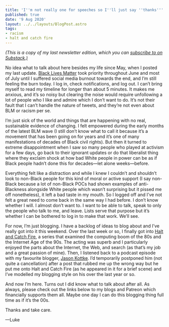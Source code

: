 ```yaml
---
title: 'I''m not really one for speeches so I''ll just say ''thanks'''
published: true
date: '9 Aug 2020'
layout: ../../layouts/BlogPost.astro
tags:
- racism
- halt and catch fire
---
```


<p><em>(This is a copy of my last newsletter edition, which you can <a href="https://lukealexdavis.substack.com/">subscribe to on Substack.)</a></em></p>
<p>No idea what to talk about here besides my life since May, when I posted my last update. <a href="https://blacklivesmatter.com/">Black Lives Matter</a> took priority throughout June and most of July until I suffered social media burnout towards the end, and I’m still feeling the burn today. I log in, check notifications, and log out. I can’t bring myself to read my timeline for longer than about 5 minutes. It makes me anxious, and it’s so noisy but clearing the noise would require unfollowing a lot of people who I like and admire which I don’t want to do. It’s not their fault that I can’t handle the nature of tweets, and they’re not even about BLM or racism per se.</p><p>I’m just sick of the world and things that are happening with no real, sustainable evidence of changing. I felt empowered during the early months of the latest BLM wave (I still don’t know what to call it because it’s a movement that has been going on for years and it’s one of many manifestations of decades of Black civil rights). But then it turned to extreme disappointment when I saw so many people who played at activism for a few days, go back to their ignorant updates or do that liberalist thing where they exclaim shock at how bad White people in power can be as if Black people hadn’t done this for decades—let alone weeks—before.</p><p>Everything felt like a distraction and while I knew I couldn’t and shouldn’t look to non-Black people for this kind of moral or active support (I say non-Black because a lot of non-Black POCs had shown examples of anti-Blackness alongside White people which wasn’t surprising but it pissed me off nonetheless), it left a bad taste in my mouth. So I logged off and I’ve not felt a great need to come back in the same way I had before. I don’t know whether I will. I almost don’t want to. I want to be able to talk, speak to only the people who talk to me, and leave. Lists serve that purpose but it’s whether I can be bothered to log in to make that work. We’ll see.</p><p>For now, I’m just blogging. I have a backlog of ideas to blog about and I’ve really got into it this weekend. Over the last week or so, I finally got into <a href="https://en.wikipedia.org/wiki/Halt_and_Catch_Fire_(TV_series)">Halt and Catch Fire</a>, a series that examined the computing boom of the 80s and the Internet Age of the 90s. The acting was superb and I particularly enjoyed the parts about the Internet, the Web, and search (as that’s my job and a great passion of mine). Then, I listened back to a podcast episode with my favourite blogger, <a href="https://kottke.org">Jason Kottke</a>. I’d temporarily postponed him (not quite a cancellation) after a post that rubbed me up the wrong way but he put me onto Halt and Catch Fire (as he appeared in it for a brief scene) and I’ve modelled my blogging style on his over the last year or so.</p><p>And now I’m here. Turns out I did know what to talk about after all. As always, please check out the links below to my blogs and Patreon which financially supports them all. Maybe one day I can do this blogging thing full time as if it’s the 00s.</p><p>Thanks and take care.</p><p>—Luke</p>
